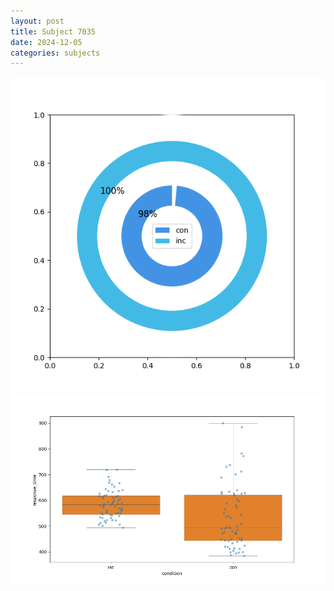 ```yaml
---
layout: post
title: Subject 7035
date: 2024-12-05
categories: subjects
---
```


![](data/7035/run-3/7035_accuracy_by_condition.png)
![](data/7035/run-3/7035_rt.png)
